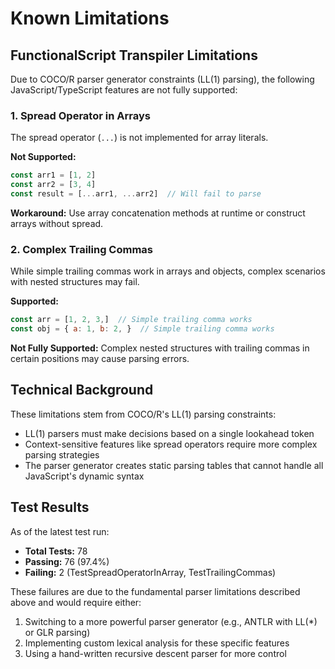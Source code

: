 # Known Limitations

## FunctionalScript Transpiler Limitations

Due to COCO/R parser generator constraints (LL(1) parsing), the following JavaScript/TypeScript features are not fully supported:

### 1. Spread Operator in Arrays
The spread operator (`...`) is not implemented for array literals.

**Not Supported:**
```javascript
const arr1 = [1, 2]
const arr2 = [3, 4]
const result = [...arr1, ...arr2]  // Will fail to parse
```

**Workaround:** Use array concatenation methods at runtime or construct arrays without spread.

### 2. Complex Trailing Commas
While simple trailing commas work in arrays and objects, complex scenarios with nested structures may fail.

**Supported:**
```javascript
const arr = [1, 2, 3,]  // Simple trailing comma works
const obj = { a: 1, b: 2, }  // Simple trailing comma works
```

**Not Fully Supported:**
Complex nested structures with trailing commas in certain positions may cause parsing errors.

## Technical Background

These limitations stem from COCO/R's LL(1) parsing constraints:
- LL(1) parsers must make decisions based on a single lookahead token
- Context-sensitive features like spread operators require more complex parsing strategies
- The parser generator creates static parsing tables that cannot handle all JavaScript's dynamic syntax

## Test Results

As of the latest test run:
- **Total Tests:** 78
- **Passing:** 76 (97.4%)
- **Failing:** 2 (TestSpreadOperatorInArray, TestTrailingCommas)

These failures are due to the fundamental parser limitations described above and would require either:
1. Switching to a more powerful parser generator (e.g., ANTLR with LL(*) or GLR parsing)
2. Implementing custom lexical analysis for these specific features
3. Using a hand-written recursive descent parser for more control